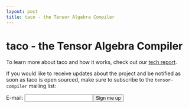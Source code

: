 ```yaml
---
layout: post
title: taco - the Tensor Algebra Compiler
---
```

taco - the Tensor Algebra Compiler
=============================================

To learn more about taco and how it works, check out our [tech 
report](http://people.csail.mit.edu/fred/tensor-compiler-techreport.html).

If you would like to receive updates about the project and be notified as soon 
as taco is open sourced, make sure to subscribe to the `tensor-compiler` mailing 
list:
<form action="https://lists.csail.mit.edu/mailman/subscribe/tensor-compiler" method="POST">
E-mail: <input name="email" /><input type="submit" value="Sign me up" />
</form>


